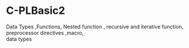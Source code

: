 # C-PLBasic2
 Data Types ,Functions, Nested function , recursive and iterative function, preprocessor directives ,macro, <br>data types 
